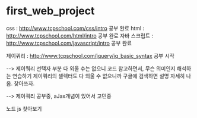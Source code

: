 # first_web_project

css : http://www.tcpschool.com/css/intro 공부 완료
html : http://www.tcpschool.com/html/intro 공부 완료
자바 스크립트 : http://www.tcpschool.com/javascript/intro 공부 완료

제이쿼리 : http://www.tcpschool.com/jquery/jq_basic_syntax 공부 시작

--> 제이쿼리 선택자 부분 다 외울 수는 없으니 코드 참고하면서, 무슨 의미인지 해석하는 연습하기
제이쿼리의 셀렉터도 다 외울 수 없으니까 구글에 검색하면 설명 자세히 나옴. 찾아쓰자.

--> 제이쿼리 공부중, aJax개념이 있어서 고민중

노드 js 찾아보기